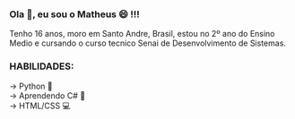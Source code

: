 ###  Ola 👋, eu sou o Matheus 😄 !!!

<p>Tenho 16 anos, moro em Santo Andre, Brasil, estou no 2º ano do Ensino Medio e cursando o curso tecnico Senai de Desenvolvimento de Sistemas.</p>

<h3>HABILIDADES:</h3>
<p>
  -> Python 🐍 <br>
  -> Aprendendo C# 👾 <br>
  -> HTML/CSS 💻
 </p>
 
 <a href=""><img src="https://www.figma.com/file/Yqy8ZPRysDmA6LV5tmzHAw/Untitled?node-id=1-13&t=cxcjRyBIALIp2kUn-4" alt=""></a>
 
